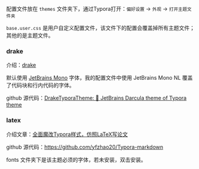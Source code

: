 配置文件放在 `themes` 文件夹下，通过Typora打开：`偏好设置` -> `外观` -> `打开主题文件夹`

`base.user.css` 是用户自定义配置文件，该文件下的配置会覆盖掉所有主题文件；其他的是主题文件。



### drake

介绍：[drake](drake/README.md)

默认使用 [JetBrains Mono](https://www.jetbrains.com/lp/mono/) 字体，我的配置文件中使用 JetBrains Mono NL 覆盖了代码块和行内代码的字体。

github 源代码：[DrakeTyporaTheme: 🍙 JetBrains Darcula theme of Typora theme](https://github.com/liangjingkanji/DrakeTyporaTheme)



### latex

介绍文章：[全面魔改Typora样式，仿照LaTeX写论文](https://zhuanlan.zhihu.com/p/357096043)

github 源代码：https://github.com/yfzhao20/Typora-markdown

fonts 文件夹下是该主题必须的字体，若未安装，双击安装。